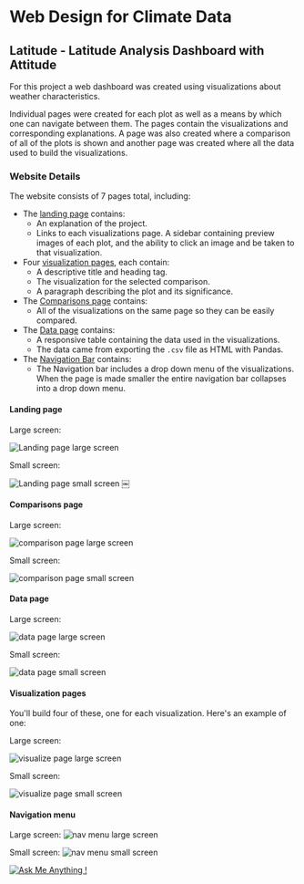 # Web Design for Climate Data


## Latitude - Latitude Analysis Dashboard with Attitude

For this project a web dashboard was created using visualizations about weather characteristics. 

Individual pages were created for each plot as well as a means by which one can navigate between them. The pages contain the visualizations and corresponding explanations. A page was also created where a comparison of all of the plots is shown and another page was created where all the data used to build the visualizations.

### Website Details

The website consists of 7 pages total, including:

* The [landing page](#landing-page) contains:
  * An explanation of the project.
  * Links to each visualizations page. A sidebar containing preview images of each plot, and the ability to click an image and be taken to that visualization.
* Four [visualization pages](#visualization-pages), each contain:
  * A descriptive title and heading tag.
  * The visualization for the selected comparison.
  * A paragraph describing the plot and its significance.
* The [Comparisons page](#comparisons-page) contains:
  *  All of the visualizations on the same page so they can be easily compared.
* The [Data page](#data-page) contains:
  * A responsive table containing the data used in the visualizations.
  * The data came from exporting the `.csv` file as HTML with Pandas. 
* The [Navigation Bar](#navigation-menu) contains:
    * The Navigation bar includes a drop down menu of the visualizations. When the page is made smaller the entire navigation bar collapses into a drop down menu.

#### <a id="landing-page"></a>Landing page

Large screen:

![Landing page large screen](https://github.com/kflores56/Web-Design-Challenge/blob/main/ReadMe_img/index_lg.png)

Small screen:

![Landing page small screen](https://github.com/kflores56/Web-Design-Challenge/blob/main/ReadMe_img/index_sm.png)
￼

#### <a id="comparisons-page"></a>Comparisons page

Large screen:

![comparison page large screen](https://github.com/kflores56/Web-Design-Challenge/blob/main/ReadMe_img/comp_lg.png)

Small screen:

![comparison page small screen](https://github.com/kflores56/Web-Design-Challenge/blob/main/ReadMe_img/comp_sm.png)

#### <a id="data-page"></a>Data page

Large screen:

![data page large screen](https://github.com/kflores56/Web-Design-Challenge/blob/main/ReadMe_img/data_lg.png)


Small screen:

![data page small screen](https://github.com/kflores56/Web-Design-Challenge/blob/main/ReadMe_img/data_sm.png)

#### <a id="visualization-pages"></a>Visualization pages

You'll build four of these, one for each visualization. Here's an example of one:

Large screen:

![visualize page large screen](https://github.com/kflores56/Web-Design-Challenge/blob/main/ReadMe_img/humid_lg.png)

Small screen:

![visualize page small screen](https://github.com/kflores56/Web-Design-Challenge/blob/main/ReadMe_img/humid_sm.png)

#### <a id="navigation-menu"></a>Navigation menu

Large screen:
![nav menu large screen](https://github.com/kflores56/Web-Design-Challenge/blob/main/ReadMe_img/menu_lg.png)

Small screen:
![nav menu small screen](https://github.com/kflores56/Web-Design-Challenge/blob/main/ReadMe_img/dropdown_sm.png)


[![Ask Me Anything !](https://img.shields.io/badge/Ask%20me-anything-1abc9c.svg)](mailto:kristin.flores56@gmail.com)
